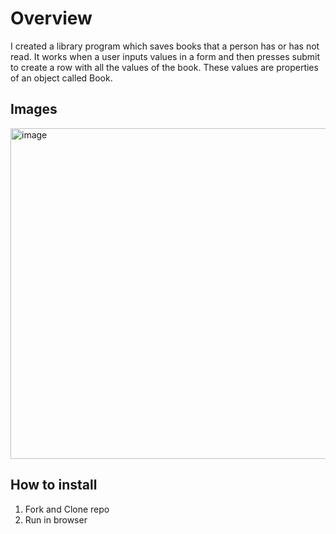 # Overview

I created a library program which saves books that a person has or has not read. It works when a user inputs values in
a form and then presses submit to create a row with all the values of the book. These values are properties of an
object called Book. 

## Images

<img width="777" height="529" alt="image" src="https://github.com/user-attachments/assets/52d2033b-251e-4205-ad78-945a0b28d14c" />


## How to install
1. Fork and Clone repo
2. Run in browser
